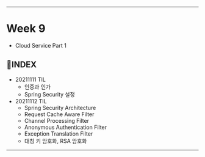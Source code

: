 ___
# Week 9
- Cloud Service Part 1

## 📌INDEX
- 20211111 TIL
  - 인증과 인가
  - Spring Security 설정
- 20211112 TIL
  - Spring Security Architecture
  - Request Cache Aware Filter
  - Channel Processing Filter
  - Anonymous Authentication Filter
  - Exception Translation Filter
  - 대칭 키 암호화, RSA 암호화
___